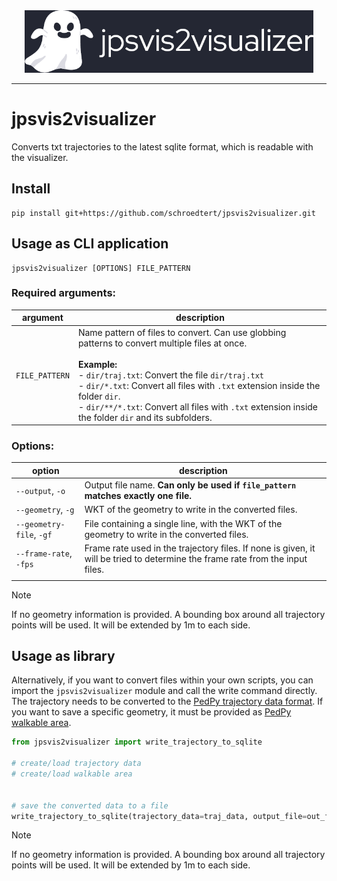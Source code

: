 <div align="center">
    <img src="img/logo.png" height="100px">
</div>

-----------------

# jpsvis2visualizer

Converts txt trajectories to the latest sqlite format, which is readable with the visualizer.


## Install

```
pip install git+https://github.com/schroedtert/jpsvis2visualizer.git
```

## Usage as CLI application

```
jpsvis2visualizer [OPTIONS] FILE_PATTERN

```

### Required arguments:

| argument       | description                                                                                                                                                                                                                                                                                                                                              |
|----------------|----------------------------------------------------------------------------------------------------------------------------------------------------------------------------------------------------------------------------------------------------------------------------------------------------------------------------------------------------------|
| `FILE_PATTERN` | Name pattern of files to convert. Can use globbing patterns to convert multiple files at once. <br><br>  **Example:**<br> - `dir/traj.txt`: Convert the file `dir/traj.txt`<br> - `dir/*.txt`: Convert all files with `.txt` extension inside the folder `dir`.<br>  - `dir/**/*.txt`: Convert all files with `.txt` extension inside the folder `dir` and its subfolders.   |

### Options:

| option                   | description                                                                                                                   |
|--------------------------|-------------------------------------------------------------------------------------------------------------------------------|
| `--output`, `-o`         | Output file name. **Can only be used if `file_pattern` matches exactly one file.**                                            |
| `--geometry`, `-g`       | WKT of the geometry to write in the converted files.                                                                          |
| `--geometry-file`, `-gf` | File containing a single line, with the WKT of the geometry to write in the converted files.                                  |
| `--frame-rate`, `-fps`   | Frame rate used in the trajectory files. If none is given, it will be tried to determine the frame rate from the input files. |
|                          |                                                                                                                               |
> [!NOTE]  
> If no geometry information is provided. A bounding box around all trajectory points will be used. It will be extended by 1m to each side.

## Usage as library

Alternatively, if you want to convert files within your own scripts, you can import the `jpsvis2visualizer` module and call the write command directly. 
The trajectory needs to be converted to the [PedPy trajectory data format](https://pedpy.readthedocs.io/en/stable/api/data.html#trajectory_data.TrajectoryData).
If you want to save a specific geometry, it must be provided as [PedPy walkable area](https://pedpy.readthedocs.io/en/stable/api/data.html#geometry.WalkableArea).

```python
from jpsvis2visualizer import write_trajectory_to_sqlite

# create/load trajectory data
# create/load walkable area


# save the converted data to a file
write_trajectory_to_sqlite(trajectory_data=traj_data, output_file=out_file)
```

> [!NOTE]  
> If no geometry information is provided. A bounding box around all trajectory points will be used. It will be extended by 1m to each side.
